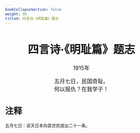 ```yaml
---
bookCollapseSection: false
weight: 90
titled: 四言诗·《明耻篇》题志
---
```


<div align="center">

<font size="4">

# 四言诗·《明耻篇》题志
1915年

五月七日，民国奇耻。  
何以报仇？在我学子！

</font>

</div>

# 注释
五月七日：该天日本向袁世凯提出二十一条。